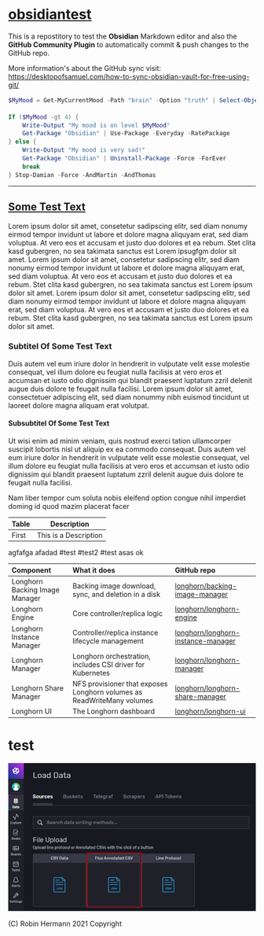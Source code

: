 # [obsidiantest](https://github.com/R-Studio/obsidiantest)
This is a repostitory to test the **Obsidian** Markdown editor and also the **GitHub Community Plugin** to automatically commit & push changes to the GitHub repo.

More information's about the GitHub sync visit: https://desktopofsamuel.com/how-to-sync-obsidian-vault-for-free-using-git/

```powershell
$MyMood = Get-MyCurrentMood -Path "brain" -Option "truth" | Select-Object -WithoutFilters

If ($MyMood -gt 4) {
	Write-Output "My mood is on level $MyMood"
	Get-Package "Obsidian" | Use-Package -Everyday -RatePackage
} else {
	Write-Output "My mood is very sad!"
	Get-Package "Obsidian" | Uninstall-Package -Force -ForEver
	break
} Stop-Damian -Force -AndMartin -AndThomas
```
---
 
## [Some Test Text](https://github.com/R-Studio/obsidiantest)
Lorem ipsum dolor sit amet, consetetur sadipscing elitr, sed diam nonumy eirmod tempor invidunt ut labore et dolore magna aliquyam erat, sed diam voluptua. At vero eos et accusam et justo duo dolores et ea rebum. Stet clita kasd gubergren, no sea takimata sanctus est Lorem ipsugfgm dolor sit amet. Lorem ipsum dolor sit amet, consetetur sadipscing elitr, sed diam nonumy eirmod tempor invidunt ut labore et dolore magna aliquyam erat, sed diam voluptua. At vero eos et accusam et justo duo dolores et ea rebum. Stet clita kasd gubergren, no sea takimata sanctus est Lorem ipsum dolor sit amet. Lorem ipsum dolor sit amet, consetetur sadipscing elitr, sed diam nonumy eirmod tempor invidunt ut labore et dolore magna aliquyam erat, sed diam voluptua. At vero eos et accusam et justo duo dolores et ea rebum. Stet clita kasd gubergren, no sea takimata sanctus est Lorem ipsum dolor sit amet.   

### Subtitel Of Some Test Text
Duis autem vel eum iriure dolor in hendrerit in vulputate velit esse molestie consequat, vel illum dolore eu feugiat nulla facilisis at vero eros et accumsan et iusto odio dignissim qui blandit praesent luptatum zzril delenit augue duis dolore te feugait nulla facilisi. Lorem ipsum dolor sit amet, consectetuer adipiscing elit, sed diam nonummy nibh euismod tincidunt ut laoreet dolore magna aliquam erat volutpat.   

#### Subsubtitel Of Some Test Text
Ut wisi enim ad minim veniam, quis nostrud exerci tation ullamcorper suscipit lobortis nisl ut aliquip ex ea commodo consequat. Duis autem vel eum iriure dolor in hendrerit in vulputate velit esse molestie consequat, vel illum dolore eu feugiat nulla facilisis at vero eros et accumsan et iusto odio dignissim qui blandit praesent luptatum zzril delenit augue duis dolore te feugait nulla facilisi.   

Nam liber tempor cum soluta nobis eleifend option congue nihil imperdiet doming id quod mazim placerat facer

|Table|Description|
|-----|-----------|
|First| This is a Description|


agfafga
afadad
#test 
#test2
#test
asas
ok


| Component                      | What it does                                                           | GitHub repo                            |
|:------------------------------ |:---------------------------------------------------------------------- |:-------------------------------------- |
| Longhorn Backing Image Manager | Backing image download, sync, and deletion in a disk                   | [longhorn/backing-image-manager](https://github.com/longhorn/backing-image-manager)       |
| Longhorn Engine                | Core controller/replica logic                                          | [longhorn/longhorn-engine](https://github.com/longhorn/longhorn-engine)             |
| Longhorn Instance Manager      | Controller/replica instance lifecycle management                       | [longhorn/longhorn-instance-manager](https://github.com/longhorn/longhorn-instance-manager)   |
| Longhorn Manager               | Longhorn orchestration, includes CSI driver for Kubernetes             | [longhorn/longhorn-manager](https://github.com/longhorn/longhorn-manager)            |
| Longhorn Share Manager         | NFS provisioner that exposes Longhorn volumes as ReadWriteMany volumes | [longhorn/longhorn-share-manager](https://github.com/longhorn/longhorn-share-manager)      |
| Longhorn UI                    | The Longhorn dashboard                                                 | [longhorn/longhorn-ui](https://github.com/longhorn/longhorn-ui)                 |



# test
![](02-influxdb_csv-gui.png)


(C) Robin Hermann 2021 Copyright 

